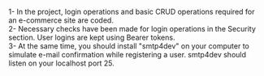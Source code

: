 1- In the project, login operations and basic CRUD operations required for an e-commerce site are coded.              
2- Necessary checks have been made for login operations in the Security section. User logins are kept using Bearer tokens.     
3- At the same time, you should install "smtp4dev" on your computer to simulate e-mail confirmation while registering a user. smtp4dev should listen on your localhost port 25.
